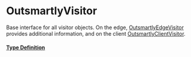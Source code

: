 # OutsmartlyVisitor

Base interface for all visitor objects. On the edge, [OutsmartlyEdgeVisitor](OutsmartlyEdgeVisitor.md) provides additional information, and on the client [OutsmartlyClientVisitor](OutsmartlyClientVisitor.ms).

#### [Type Definition](../../packages/core/src/public/types.ts#:~:text=interface%20OutsmartlyVisitor)